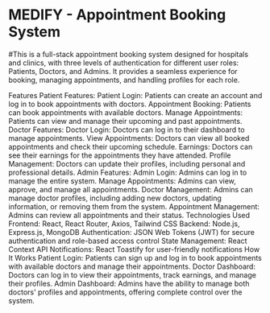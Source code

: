 # MEDIFY - Appointment Booking System
#This is a full-stack appointment booking system designed for hospitals and clinics, with three levels of authentication for different user roles: Patients, Doctors, and Admins. It provides a seamless experience for booking, managing appointments, and handling profiles for each role.

Features
Patient Features:
Patient Login: Patients can create an account and log in to book appointments with doctors.
Appointment Booking: Patients can book appointments with available doctors.
Manage Appointments: Patients can view and manage their upcoming and past appointments.
Doctor Features:
Doctor Login: Doctors can log in to their dashboard to manage appointments.
View Appointments: Doctors can view all booked appointments and check their upcoming schedule.
Earnings: Doctors can see their earnings for the appointments they have attended.
Profile Management: Doctors can update their profiles, including personal and professional details.
Admin Features:
Admin Login: Admins can log in to manage the entire system.
Manage Appointments: Admins can view, approve, and manage all appointments.
Doctor Management: Admins can manage doctor profiles, including adding new doctors, updating information, or removing them from the system.
Appointment Management: Admins can review all appointments and their status.
Technologies Used
Frontend: React, React Router, Axios, Tailwind CSS
Backend: Node.js, Express.js, MongoDB
Authentication: JSON Web Tokens (JWT) for secure authentication and role-based access control
State Management: React Context API
Notifications: React Toastify for user-friendly notifications
How It Works
Patient Login: Patients can sign up and log in to book appointments with available doctors and manage their appointments.
Doctor Dashboard: Doctors can log in to view their appointments, track earnings, and manage their profiles.
Admin Dashboard: Admins have the ability to manage both doctors' profiles and appointments, offering complete control over the system.
